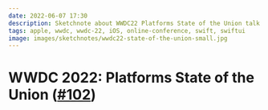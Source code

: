 ```yaml
---
date: 2022-06-07 17:30
description: Sketchnote about WWDC22 Platforms State of the Union talk with news about Swift, SwiftUI, System Experiences and new APIs
tags: apple, wwdc, wwdc-22, iOS, online-conference, swift, swiftui
image: images/sketchnotes/wwdc22-state-of-the-union-small.jpg
---
```


# WWDC 2022: Platforms State of the Union ([#102](https://developer.apple.com/wwdc22/102))
